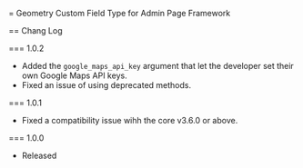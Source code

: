 = Geometry Custom Field Type for Admin Page Framework

== Chang Log

=== 1.0.2
- Added the `google_maps_api_key` argument that let the developer set their own Google Maps API keys.
- Fixed an issue of using deprecated methods.

=== 1.0.1
- Fixed a compatibility issue wihh the core v3.6.0 or above.

=== 1.0.0
- Released